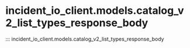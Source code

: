 # incident_io_client.models.catalog_v2_list_types_response_body

::: incident_io_client.models.catalog_v2_list_types_response_body
